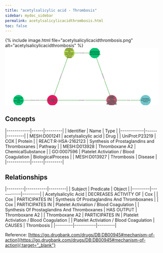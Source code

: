 ```yaml
---
title: "acetylsalicylic acid - Thrombosis"
sidebar: mydoc_sidebar
permalink: acetylsalicylicacidthrombosis.html
toc: false 
---
```


{% include image.html file="acetylsalicylicacidthrombosis.png" alt="acetylsalicylicacidthrombosis" %}![Path Visualization](/images/acetylsalicylicacidthrombosis.png)

## Concepts

|------------|------|---------|
| Identifier | Name | Type    |
|------------|------|---------|
| MESH:D001241 | acetylsalicylic acid | Drug |
| UniProt:P23219 | COX | Protein |
| REACT:R-HSA-2162123 | Synthesis of Prostaglandins and Thromboxanes | Pathway |
| MESH:D013928 | Thromboxane A2 | ChemicalSubstance |
| GO:0007596 | Platelet Activiation / Blood Coagulation | BiologicalProcess |
| MESH:D013927 | Thrombosis | Disease |
|------------|------|---------|

## Relationships

|---------|-----------|---------|
| Subject | Predicate | Object  |
|---------|-----------|---------|
| Acetylsalicylic Acid | DECREASES ACTIVITY OF | Cox |
| Cox | PARTICIPATES IN | Synthesis Of Prostaglandins And Thromboxanes |
| Cox | PARTICIPATES IN | Platelet Activiation / Blood Coagulation |
| Synthesis Of Prostaglandins And Thromboxanes | HAS OUTPUT | Thromboxane A2 |
| Thromboxane A2 | PARTICIPATES IN | Platelet Activiation / Blood Coagulation |
| Platelet Activiation / Blood Coagulation | CAUSES | Thrombosis |
|---------|-----------|---------|

Reference: [https://go.drugbank.com/drugs/DB:DB00945#mechanism-of-action](https://go.drugbank.com/drugs/DB:DB00945#mechanism-of-action){:target="_blank"}